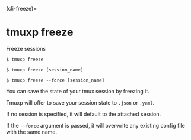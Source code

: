 (cli-freeze)=

# tmuxp freeze

Freeze sessions

```console
$ tmuxp freeze
```

```console
$ tmuxp freeze [session_name]
```

```console
$ tmuxp freeze --force [session_name]
```

You can save the state of your tmux session by freezing it.

Tmuxp will offer to save your session state to `.json` or `.yaml`.

If no session is specified, it will default to the attached session.

If the `--force` argument is passed, it will overwrite any existing config file with the same name.
